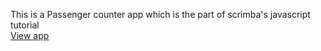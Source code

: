 This is a Passenger counter app which is the part of scrimba's javascript tutorial <br>
<a href="https://passenger-counter-app-p1.netlify.app//">View app</a>
